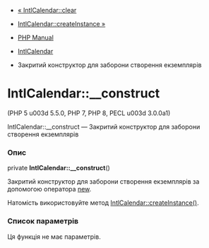 - [« IntlCalendar::clear](intlcalendar.clear.md)
- [IntlCalendar::createInstance »](intlcalendar.createinstance.md)

- [PHP Manual](index.md)
- [IntlCalendar](class.intlcalendar.md)
- Закритий конструктор для заборони створення екземплярів

# IntlCalendar::\_\_construct

(PHP 5 u003d 5.5.0, PHP 7, PHP 8, PECL u003d 3.0.0a1)

IntlCalendar::\_\_construct — Закритий конструктор для заборони створення
екземплярів

### Опис

private **IntlCalendar::\_\_construct**()

Закритий конструктор для заборони створення екземплярів за допомогою
оператора [new](language.oop5.basic.md#language.oop5.basic.new).

Натомість використовуйте метод
[IntlCalendar::createInstance()](intlcalendar.createinstance.md).

### Список параметрів

Ця функція не має параметрів.
